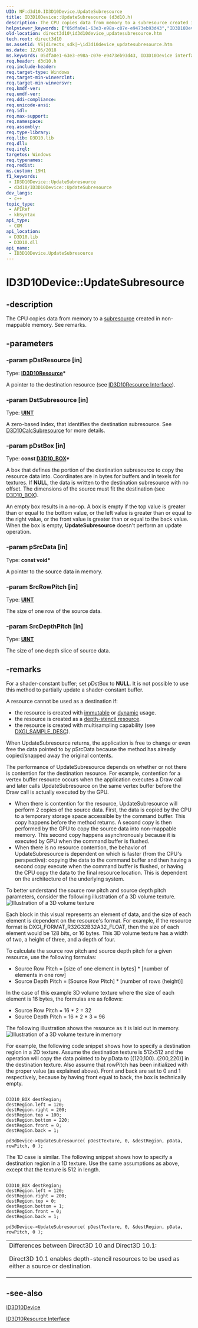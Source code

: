 ```yaml
---
UID: NF:d3d10.ID3D10Device.UpdateSubresource
title: ID3D10Device::UpdateSubresource (d3d10.h)
description: The CPU copies data from memory to a subresource created in non-mappable memory. See remarks.
helpviewer_keywords: ["05dfa0e1-63e3-e98a-c07e-e9473eb93d43","ID3D10Device interface [Direct3D 10]","UpdateSubresource method","ID3D10Device.UpdateSubresource","ID3D10Device::UpdateSubresource","UpdateSubresource","UpdateSubresource method [Direct3D 10]","UpdateSubresource method [Direct3D 10]","ID3D10Device interface","d3d10/ID3D10Device::UpdateSubresource","direct3d10.id3d10device_updatesubresource"]
old-location: direct3d10\id3d10device_updatesubresource.htm
tech.root: direct3d10
ms.assetid: VS|directx_sdk|~\id3d10device_updatesubresource.htm
ms.date: 12/05/2018
ms.keywords: 05dfa0e1-63e3-e98a-c07e-e9473eb93d43, ID3D10Device interface [Direct3D 10],UpdateSubresource method, ID3D10Device.UpdateSubresource, ID3D10Device::UpdateSubresource, UpdateSubresource, UpdateSubresource method [Direct3D 10], UpdateSubresource method [Direct3D 10],ID3D10Device interface, d3d10/ID3D10Device::UpdateSubresource, direct3d10.id3d10device_updatesubresource
req.header: d3d10.h
req.include-header: 
req.target-type: Windows
req.target-min-winverclnt: 
req.target-min-winversvr: 
req.kmdf-ver: 
req.umdf-ver: 
req.ddi-compliance: 
req.unicode-ansi: 
req.idl: 
req.max-support: 
req.namespace: 
req.assembly: 
req.type-library: 
req.lib: D3D10.lib
req.dll: 
req.irql: 
targetos: Windows
req.typenames: 
req.redist: 
ms.custom: 19H1
f1_keywords:
 - ID3D10Device::UpdateSubresource
 - d3d10/ID3D10Device::UpdateSubresource
dev_langs:
 - c++
topic_type:
 - APIRef
 - kbSyntax
api_type:
 - COM
api_location:
 - D3D10.lib
 - D3D10.dll
api_name:
 - ID3D10Device.UpdateSubresource
---
```


# ID3D10Device::UpdateSubresource


## -description

The CPU copies data from memory to a <a href="https://docs.microsoft.com/windows/desktop/direct3d10/d3d10-graphics-programming-guide-resources-types">subresource</a> created in non-mappable memory. See remarks.

## -parameters

### -param pDstResource [in]

Type: <b><a href="https://docs.microsoft.com/windows/desktop/api/d3d10/nn-d3d10-id3d10resource">ID3D10Resource</a>*</b>

A pointer to the destination resource (see <a href="https://docs.microsoft.com/windows/desktop/api/d3d10/nn-d3d10-id3d10resource">ID3D10Resource Interface</a>).

### -param DstSubresource [in]

Type: <b><a href="https://docs.microsoft.com/windows/desktop/WinProg/windows-data-types">UINT</a></b>

A zero-based index, that identifies the destination subresource. See <a href="https://docs.microsoft.com/windows/desktop/api/d3d10/nf-d3d10-d3d10calcsubresource">D3D10CalcSubresource</a> for more details.

### -param pDstBox [in]

Type: <b>const <a href="https://docs.microsoft.com/windows/desktop/api/d3d10/ns-d3d10-d3d10_box">D3D10_BOX</a>*</b>

A box that defines the portion of the destination subresource to copy the resource data into. Coordinates are in bytes for buffers and in texels for textures. If <b>NULL</b>, the data is written to the destination subresource with no offset. The dimensions of the source must fit the destination (see <a href="https://docs.microsoft.com/windows/desktop/api/d3d10/ns-d3d10-d3d10_box">D3D10_BOX</a>).

An empty box results in a no-op. A box is empty if the top value is greater than or equal to the bottom value, or the left value is greater than or equal to the right value, or the front value is greater than or equal to the back value. When the box is empty, <b>UpdateSubresource</b> doesn't perform an update operation.

### -param pSrcData [in]

Type: <b>const void*</b>

A pointer to the source data in memory.

### -param SrcRowPitch [in]

Type: <b><a href="https://docs.microsoft.com/windows/desktop/WinProg/windows-data-types">UINT</a></b>

The size of one row of the source data.

### -param SrcDepthPitch [in]

Type: <b><a href="https://docs.microsoft.com/windows/desktop/WinProg/windows-data-types">UINT</a></b>

The size of one depth slice of source data.

## -remarks

For a shader-constant buffer; set pDstBox to <b>NULL</b>. It is not possible to use this method to partially update a shader-constant buffer.

A resource cannot be used as a destination if:

<ul>
<li>the resource is created with <a href="https://docs.microsoft.com/windows/desktop/api/d3d10/ne-d3d10-d3d10_usage">immutable</a> or <a href="https://docs.microsoft.com/windows/desktop/api/d3d10/ne-d3d10-d3d10_usage">dynamic</a> usage.</li>
<li>the resource is created as a <a href="https://docs.microsoft.com/windows/desktop/direct3d11/d3d10-graphics-programming-guide-output-merger-stage">depth-stencil resource</a>.</li>
<li>the resource is created with multisampling capability (see <a href="https://docs.microsoft.com/windows/desktop/api/dxgicommon/ns-dxgicommon-dxgi_sample_desc">DXGI_SAMPLE_DESC</a>).</li>
</ul>
When UpdateSubresource returns, the application is free to change or even free the data pointed to by pSrcData because the method has already copied/snapped away the original contents.

The performance of UpdateSubresource depends on whether or not there is contention for the destination resource. For example, contention for a vertex buffer resource occurs when the application executes a Draw call and later calls UpdateSubresource on the same vertex buffer before the Draw call is actually executed by the GPU.

<ul>
<li>When there is contention for the resource, UpdateSubresource will perform 2 copies of the source data. First, the data is copied by the CPU to a temporary storage space accessible by the command buffer. This copy happens before the method returns.  A second copy is then performed by the GPU to copy the source data into non-mappable memory. This second copy happens asynchronously because it is executed by GPU when the command buffer is flushed.</li>
<li>When there is no resource contention, the behavior of UpdateSubresource is dependent on which is faster (from the CPU's perspective): copying the data to the command buffer and then having a second copy execute when the command buffer is flushed, or having the CPU copy the data to the final resource location. This is dependent on the architecture of the underlying system.</li>
</ul>
To better understand the source row pitch and source depth pitch parameters, consider the following illustration of a 3D volume texture.

<img alt="Illustration of a 3D volume texture" src="./images/d3d10_pitches_conceptual.png"/>

Each block in this visual represents an element of data, and the size of each element is dependent on the resource's format. For example, if the resource format is DXGI_FORMAT_R32G32B32A32_FLOAT, then the size of each element would be 128 bits, or 16 bytes. This 3D volume texture has a width of two, a height of three, and a depth of four.

To calculate the source row pitch and source depth pitch for a given resource, use the following formulas:

<ul>
<li>Source Row Pitch = [size of one element in bytes] * [number of elements in one row]</li>
<li>Source Depth Pitch = [Source Row Pitch] * [number of rows (height)]</li>
</ul>
In the case of this example 3D volume texture where the size of each element is 16 bytes, the formulas are as follows:

<ul>
<li>Source Row Pitch = 16 * 2 = 32</li>
<li>Source Depth Pitch = 16 * 2 * 3 = 96</li>
</ul>
The following illustration shows the resource as it is laid out in memory.

<img alt="Illustration of a 3D volume texture in memory" src="./images/d3d10_pitches.png"/>

For example, the following code snippet shows how to specify a destination region in a 2D texture. Assume the destination texture is 512x512 and the operation will copy the data pointed to by pData to  [(120,100)..(200,220)] in the destination texture. Also assume that rowPitch has been initialized with the proper value (as explained above). Front and back are set to 0 and 1 respectively, because by having front equal to back, the box is technically empty.


```

D3D10_BOX destRegion;
destRegion.left = 120;
destRegion.right = 200;
destRegion.top = 100;
destRegion.bottom = 220;
destRegion.front = 0;
destRegion.back = 1;

pd3dDevice->UpdateSubresource( pDestTexture, 0, &destRegion, pData, rowPitch, 0 );

```


The 1D case is similar. The following snippet shows how to specify a destination region in a 1D texture. Use the same assumptions as above, except that the texture is 512 in length.


```

D3D10_BOX destRegion;
destRegion.left = 120;
destRegion.right = 200;
destRegion.top = 0;
destRegion.bottom = 1;
destRegion.front = 0;
destRegion.back = 1;

pd3dDevice->UpdateSubresource( pDestTexture, 0, &destRegion, pData, rowPitch, 0 );

```


<table>
<tr>
<td>
Differences between Direct3D 10 and Direct3D 10.1:

Direct3D 10.1 enables depth-stencil resources to be used as either a source or destination.

</td>
</tr>
</table>

## -see-also

<a href="https://docs.microsoft.com/windows/desktop/api/d3d10/nn-d3d10-id3d10device">ID3D10Device</a>



<a href="https://docs.microsoft.com/windows/desktop/api/d3d10/nn-d3d10-id3d10resource">ID3D10Resource Interface</a>

